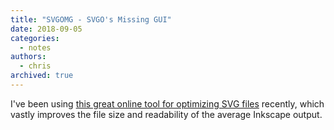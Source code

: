 ```yaml
---
title: "SVGOMG - SVGO's Missing GUI"
date: 2018-09-05
categories:
  - notes
authors:
  - chris
archived: true
---
```


I've been using [this great online tool for optimizing SVG files](https://svgomg.net/) recently, which vastly improves the file size and readability of the average Inkscape output.
